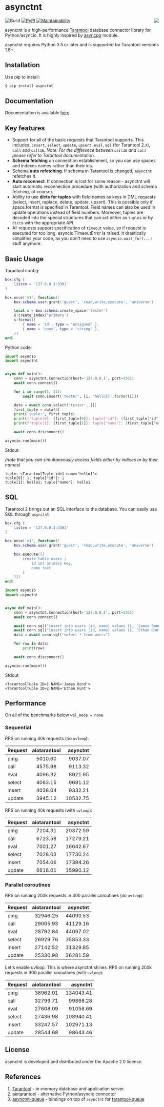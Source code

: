 # asynctnt

![Build](https://github.com/igorcoding/asynctnt/actions/workflows/actions.yaml/badge.svg?branch=master)
[![PyPI](https://img.shields.io/pypi/v/asynctnt.svg)](https://pypi.python.org/pypi/asynctnt)
[![Maintainability](https://api.codeclimate.com/v1/badges/6cec8adae280cda3e161/maintainability)](https://codeclimate.com/github/igorcoding/asynctnt/maintainability)
<a href="http://tarantool.org">
	<img src="https://avatars2.githubusercontent.com/u/2344919?v=2&s=250" align="right">
</a>

asynctnt is a high-performance [Tarantool](https://tarantool.org/) database
connector library for Python/asyncio. It is highly inspired by
[asyncpg](https://github.com/MagicStack/asyncpg) module.

asynctnt requires Python 3.5 or later and is supported for Tarantool
versions 1.6+.


## Installation
Use pip to install:
```bash
$ pip install asynctnt
```


## Documentation

Documentation is available [here](https://igorcoding.github.io/asynctnt).


## Key features

* Support for all of the basic requests that Tarantool supports. This includes:
  `insert`, `select`, `update`, `upsert`, `eval`, `sql` (for Tarantool 2.x),
  `call` and `call16`. _Note: For the difference between `call16` and `call`
  please refer to Tarantool documentation._
* **Schema fetching** on connection establishment, so you can use spaces and
  indexes names rather than their ids.
* Schema **auto refetching**. If schema in Tarantool is changed, `asynctnt`
  refetches it.
* **Auto reconnect**. If connection is lost for some reason - asynctnt will
  start automatic reconnection procedure (with authorization and schema
  fetching, of course).
* Ability to use **dicts for tuples** with field names as keys in DML requests
  (select, insert, replace, delete, update, upsert). This is possible only
  if space.format is specified in Tarantool. Field names can also be used
  in update operations instead of field numbers. Moreover, tuples are decoded
  into the special structures that can act either as `tuple`s or by `dict`s with
  the appropriate API.
* All requests support specification of `timeout` value, so if request is
  executed for too long, asyncio.TimeoutError is raised. It drastically
  simplifies your code, as you don't need to use `asyncio.wait_for(...)`
  stuff anymore.


## Basic Usage

Tarantool config:

```lua
box.cfg {
    listen = '127.0.0.1:3301'
}

box.once('v1', function()
    box.schema.user.grant('guest', 'read,write,execute', 'universe')

    local s = box.schema.create_space('tester')
    s:create_index('primary')
    s:format({
        { name = 'id', type = 'unsigned' },
        { name = 'name', type = 'string' },
    })
end)
```

Python code:
```python
import asyncio
import asynctnt


async def main():
    conn = asynctnt.Connection(host='127.0.0.1', port=3301)
    await conn.connect()

    for i in range(1, 11):
        await conn.insert('tester', [i, 'hello{}'.format(i)])

    data = await conn.select('tester', [])
    first_tuple = data[0]
    print('tuple:', first_tuple)
    print(f'tuple[0]: {first_tuple[0]}; tuple["id"]: {first_tuple["id"]}')
    print(f'tuple[1]: {first_tuple[1]}; tuple["name"]: {first_tuple["name"]}')

    await conn.disconnect()

asyncio.run(main())
```

Stdout:

*(note that you can simultaneously access fields either by indices
or by their names)*
```
tuple: <TarantoolTuple id=1 name='hello1'>
tuple[0]: 1; tuple["id"]: 1
tuple[1]: hello1; tuple["name"]: hello1
```

## SQL

Tarantool 2 brings out an SQL interface to the database. You can easily use SQL
through `asynctnt`

```lua
box.cfg {
    listen = '127.0.0.1:3301'
}

box.once('v1', function()
    box.schema.user.grant('guest', 'read,write,execute', 'universe')

    box.execute([[
        create table users (
            id int primary key,
            name text
        )
    ]])
end)
```

```python
import asyncio
import asynctnt


async def main():
    conn = asynctnt.Connection(host='127.0.0.1', port=3301)
    await conn.connect()

    await conn.sql("insert into users (id, name) values (1, 'James Bond')")
    await conn.sql("insert into users (id, name) values (2, 'Ethan Hunt')")
    data = await conn.sql('select * from users')

    for row in data:
        print(row)

    await conn.disconnect()

asyncio.run(main())
```

Stdout:
```
<TarantoolTuple ID=1 NAME='James Bond'>
<TarantoolTuple ID=2 NAME='Ethan Hunt'>
```

## Performance

On all of the benchmarks below `wal_mode = none`

### Sequential

RPS on running 40k requests (no `uvloop`):

| Request       | aiotarantool  | asynctnt  |
| ------------- |:-------------:| ---------:|
| ping          | 5010.60       | 9037.07   |
| call          | 4575.98       | 9113.32   |
| eval          | 4096.32       | 8921.95   |
| select        | 4063.15       | 9681.12   |
| insert        | 4038.04       | 9332.21   |
| update        | 3945.12       | 10532.75  |


RPS on running 40k requests (with `uvloop`):

| Request       | aiotarantool  | asynctnt  |
| ------------- |:-------------:| ---------:|
| ping          | 7204.31       | 20372.59  |
| call          | 6723.58       | 17279.21  |
| eval          | 7001.27       | 16642.67  |
| select        | 7028.03       | 17730.24  |
| insert        | 7054.06       | 17384.26  |
| update        | 6618.01       | 15990.12  |


### Parallel coroutines

RPS on running 200k requests in 300 parallel coroutines (no `uvloop`):

| Request       | aiotarantool  | asynctnt  |
| ------------- |:-------------:| ---------:|
| ping          | 32946.25      | 44090.53  |
| call          | 29005.93      | 41129.16  |
| eval          | 28792.84      | 44097.02  |
| select        | 26929.76      | 35853.33  |
| insert        | 27142.52      | 31329.85  |
| update        | 25330.98      | 36281.59  |


Let's enable uvloop. This is where asynctnt shines.
RPS on running 200k requests in 300 parallel coroutines (with `uvloop`):


| Request       | aiotarantool  | asynctnt   |
| ------------- |:-------------:| ----------:|
| ping          | 38962.01      | 134043.41  |
| call          | 32799.71      | 99866.28   |
| eval          | 27608.09      | 91056.69   |
| select        | 27436.98      | 108940.41  |
| insert        | 33247.57      | 102971.13  |
| update        | 28544.68      | 98643.46   |


## License
asynctnt is developed and distributed under the Apache 2.0 license.


## References
1. [Tarantool](https://tarantool.org) - in-memory database and application server.
2. [aiotarantool](https://github.com/shveenkov/aiotarantool) - alternative Python/asyncio connector
3. [asynctnt-queue](https://github.com/igorcoding/asynctnt-queue) - bindings on top of `asynctnt` for [tarantool-queue](https://github.com/tarantool/queue)
